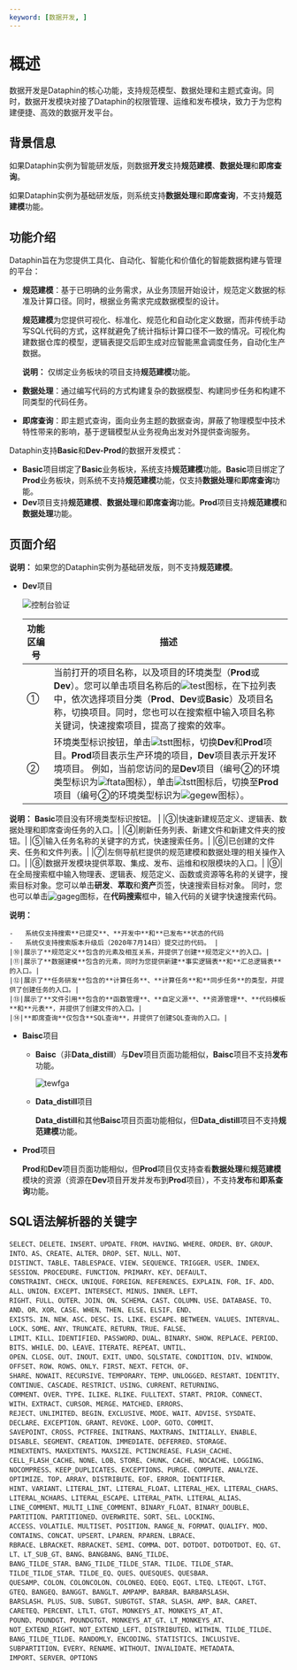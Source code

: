 ```yaml
---
keyword: [数据开发, ]
---
```


# 概述

数据开发是Dataphin的核心功能，支持规范模型、数据处理和主题式查询。同时，数据开发模块对接了Dataphin的权限管理、运维和发布模块，致力于为您构建便捷、高效的数据开发平台。

## 背景信息

如果Dataphin实例为智能研发版，则数据**开发**支持**规范建模**、**数据处理**和**即席查询**。

如果Dataphin实例为基础研发版，则系统支持**数据处理**和**即席查询**，不支持**规范建模**功能。

## 功能介绍

Dataphin旨在为您提供工具化、自动化、智能化和价值化的智能数据构建与管理的平台：

-   **规范建模**：基于已明确的业务需求，从业务顶层开始设计，规范定义数据的标准及计算口径。同时，根据业务需求完成数据模型的设计。

    **规范建模**为您提供可视化、标准化、规范化和自动化定义数据，而非传统手动写SQL代码的方式，这样就避免了统计指标计算口径不一致的情况。可视化构建数据仓库的模型，逻辑表提交后即生成对应智能黑盒调度任务，自动化生产数据。

    **说明：** 仅绑定业务板块的项目支持**规范建模**功能。

-   **数据处理**：通过编写代码的方式构建复杂的数据模型、构建同步任务和构建不同类型的代码任务。
-   **即席查询**：即主题式查询，面向业务主题的数据查询，屏蔽了物理模型中技术特性带来的影响，基于逻辑模型从业务视角出发对外提供查询服务。

Dataphin支持**Basic**和**Dev-Prod**的数据开发模式：

-   **Basic**项目绑定了**Basic**业务板块，系统支持**规范建模**功能。**Basic**项目绑定了**Prod**业务板块，则系统不支持**规范建模**功能，仅支持**数据处理**和**即席查询**功能。
-   **Dev**项目支持**规范建模**、**数据处理**和**即席查询**功能。**Prod**项目支持**规范建模**和**数据处理**功能。

## 页面介绍

**说明：** 如果您的Dataphin实例为基础研发版，则不支持**规范建模**。

-   **Dev**项目

    ![控制台验证](https://static-aliyun-doc.oss-accelerate.aliyuncs.com/assets/img/zh-CN/0409168061/p203818.png)

    |功能区编号|描述|
    |-----|--|
    |①|当前打开的项目名称，以及项目的环境类型（**Prod**或**Dev**）。您可以单击项目名称后的![test](https://static-aliyun-doc.oss-accelerate.aliyuncs.com/assets/img/zh-CN/8977549951/p129635.png)图标，在下拉列表中，依次选择项目分类（**Prod**、**Dev**或**Basic**）及项目名称，切换项目。同时，您也可以在搜索框中输入项目名称关键词，快速搜索项目，提高了搜索的效率。|
    |②|环境类型标识按钮，单击![tstt](https://static-aliyun-doc.oss-accelerate.aliyuncs.com/assets/img/zh-CN/8977549951/p132338.png)图标，切换**Dev**和**Prod**项目。**Prod**项目表示生产环境的项目，**Dev**项目表示开发环境项目。 例如，当前您访问的是**Dev**项目（编号②的环境类型标识为![ftata](https://static-aliyun-doc.oss-accelerate.aliyuncs.com/assets/img/zh-CN/8977549951/p132341.png)图标），单击![tstt](https://static-aliyun-doc.oss-accelerate.aliyuncs.com/assets/img/zh-CN/8977549951/p132338.png)图标后，切换至**Prod**项目（编号②的环境类型标识为![gegew](https://static-aliyun-doc.oss-accelerate.aliyuncs.com/assets/img/zh-CN/8977549951/p132339.png)图标）。

**说明：** **Basic**项目没有环境类型标识按钮。 |
    |③|快速新建规范定义、逻辑表、数据处理和即席查询任务的入口。|
    |④|刷新任务列表、新建文件和新建文件夹的按钮。|
    |⑤|输入任务名称的关键字的方式，快速搜索任务。|
    |⑥|已创建的文件夹、任务和文件列表。|
    |⑦|左侧导航栏提供的规范建模和数据处理的相关操作入口。|
    |⑧|数据开发模块提供萃取、集成、发布、运维和权限模块的入口。|
    |⑨|在全局搜索框中输入物理表、逻辑表、规范定义、函数或资源等名称的关键字，搜索目标对象。您可以单击**研发**、**萃取**和**资产**页签，快速搜索目标对象。 同时，您也可以单击![gageg](https://static-aliyun-doc.oss-accelerate.aliyuncs.com/assets/img/zh-CN/8977549951/p114788.png)图标，在**代码搜索**框中，输入代码的关键字快速搜索代码。

**说明：**

    -   系统仅支持搜索**已提交**、**开发中**和**已发布**状态的代码
    -   系统仅支持搜索版本升级后（2020年7月14日）提交过的代码。 |
    |⑩|展示了**规范定义**包含的元素及相互关系，并提供了创建**规范定义**的入口。|
    |⑪|展示了**数据建模**包含的元素，同时为您提供新建**事实逻辑表**和**汇总逻辑表**的入口。|
    |⑫|展示了**任务研发**包含的**计算任务**、**计算任务**和**同步任务**的类型，并提供了创建任务的入口。|
    |⑬|展示了**文件引用**包含的**函数管理**、**自定义源**、**资源管理**、**代码模板**和**元表**，并提供了创建文件的入口。|
    |⑭|**即席查询**仅包含**SQL查询**，并提供了创建SQL查询的入口。|

-   **Baisc**项目
    -   **Baisc**（非**Data\_distill**）与**Dev**项目页面功能相似，**Baisc**项目不支持**发布**功能。

        ![tewfga](https://static-aliyun-doc.oss-accelerate.aliyuncs.com/assets/img/zh-CN/8977549951/p114826.png)

    -   **Data\_distill**项目

        **Data\_distill**和其他**Baisc**项目页面功能相似，但**Data\_distill**项目不支持**规范建模**功能。

-   **Prod**项目

    **Prod**和**Dev**项目页面功能相似，但**Prod**项目仅支持查看**数据处理**和**规范建模**模块的资源（资源在**Dev**项目开发并发布到**Prod**项目），不支持**发布**和**即系查询**功能。


## SQL语法解析器的关键字

```
SELECT、DELETE、INSERT、UPDATE、FROM、HAVING、WHERE、ORDER、BY、GROUP、INTO、AS、CREATE、ALTER、DROP、SET、NULL、NOT、
DISTINCT、TABLE、TABLESPACE、VIEW、SEQUENCE、TRIGGER、USER、INDEX、SESSION、PROCEDURE、FUNCTION、PRIMARY、KEY、DEFAULT、
CONSTRAINT、CHECK、UNIQUE、FOREIGN、REFERENCES、EXPLAIN、FOR、IF、ADD、ALL、UNION、EXCEPT、INTERSECT、MINUS、INNER、LEFT、
RIGHT、FULL、OUTER、JOIN、ON、SCHEMA、CAST、COLUMN、USE、DATABASE、TO、AND、OR、XOR、CASE、WHEN、THEN、ELSE、ELSIF、END、
EXISTS、IN、NEW、ASC、DESC、IS、LIKE、ESCAPE、BETWEEN、VALUES、INTERVAL、LOCK、SOME、ANY、TRUNCATE、RETURN、TRUE、FALSE、
LIMIT、KILL、IDENTIFIED、PASSWORD、DUAL、BINARY、SHOW、REPLACE、PERIOD、BITS、WHILE、DO、LEAVE、ITERATE、REPEAT、UNTIL、
OPEN、CLOSE、OUT、INOUT、EXIT、UNDO、SQLSTATE、CONDITION、DIV、WINDOW、OFFSET、ROW、ROWS、ONLY、FIRST、NEXT、FETCH、OF、
SHARE、NOWAIT、RECURSIVE、TEMPORARY、TEMP、UNLOGGED、RESTART、IDENTITY、CONTINUE、CASCADE、RESTRICT、USING、CURRENT、RETURNING、
COMMENT、OVER、TYPE、ILIKE、RLIKE、FULLTEXT、START、PRIOR、CONNECT、WITH、EXTRACT、CURSOR、MERGE、MATCHED、ERRORS、
REJECT、UNLIMITED、BEGIN、EXCLUSIVE、MODE、WAIT、ADVISE、SYSDATE、DECLARE、EXCEPTION、GRANT、REVOKE、LOOP、GOTO、COMMIT、
SAVEPOINT、CROSS、PCTFREE、INITRANS、MAXTRANS、INITIALLY、ENABLE、DISABLE、SEGMENT、CREATION、IMMEDIATE、DEFERRED、STORAGE、
MINEXTENTS、MAXEXTENTS、MAXSIZE、PCTINCREASE、FLASH_CACHE、CELL_FLASH_CACHE、NONE、LOB、STORE、CHUNK、CACHE、NOCACHE、LOGGING、
NOCOMPRESS、KEEP_DUPLICATES、EXCEPTIONS、PURGE、COMPUTE、ANALYZE、OPTIMIZE、TOP、ARRAY、DISTRIBUTE、EOF、ERROR、IDENTIFIER、
HINT、VARIANT、LITERAL_INT、LITERAL_FLOAT、LITERAL_HEX、LITERAL_CHARS、LITERAL_NCHARS、LITERAL_ESCAPE、LITERAL_PATH、LITERAL_ALIAS、
LINE_COMMENT、MULTI_LINE_COMMENT、BINARY_FLOAT、BINARY_DOUBLE、PARTITION、PARTITIONED、OVERWRITE、SORT、SEL、LOCKING、
ACCESS、VOLATILE、MULTISET、POSITION、RANGE_N、FORMAT、QUALIFY、MOD、CONTAINS、CONCAT、UPSERT、LPAREN、RPAREN、LBRACE、
RBRACE、LBRACKET、RBRACKET、SEMI、COMMA、DOT、DOTDOT、DOTDOTDOT、EQ、GT、LT、LT_SUB_GT、BANG、BANGBANG、BANG_TILDE、
BANG_TILDE_STAR、BANG_TILDE_TILDE_STAR、TILDE、TILDE_STAR、TILDE_TILDE_STAR、TILDE_EQ、QUES、QUESQUES、QUESBAR、
QUESAMP、COLON、COLONCOLON、COLONEQ、EQEQ、EQGT、LTEQ、LTEQGT、LTGT、GTEQ、BANGEQ、BANGGT、BANGLT、AMPAMP、BARBAR、BARBARSLASH、
BARSLASH、PLUS、SUB、SUBGT、SUBGTGT、STAR、SLASH、AMP、BAR、CARET、CARETEQ、PERCENT、LTLT、GTGT、MONKEYS_AT、MONKEYS_AT_AT、
POUND、POUNDGT、POUNDGTGT、MONKEYS_AT_GT、LT_MONKEYS_AT、NOT_EXTEND_RIGHT、NOT_EXTEND_LEFT、DISTRIBUTED、WITHIN、TILDE_TILDE、
BANG_TILDE_TILDE、RANDOMLY、ENCODING、STATISTICS、INCLUSIVE、SUBPARTITION、EVERY、RENAME、WITHOUT、INVALIDATE、METADATA、
IMPORT、SERVER、OPTIONS
```

